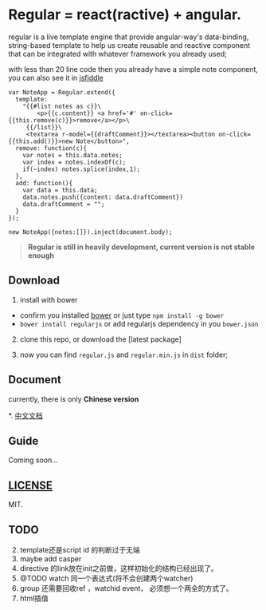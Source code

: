 # Regular = react(ractive) + angular.

regular is a live template engine that provide angular-way's data-binding, string-based template to help us create reusable and reactive component that can be integrated with whatever framework you already used;

with less than 20 line code then you already have a simple note component, you can also see it in [jsfiddle](http://jsfiddle.net/leeluolee/e6yD3/)

```
var NoteApp = Regular.extend({
  template: 
    "{{#list notes as c}}\
        <p>{{c.content}} <a href='#' on-click={{this.remove(c)}}>remove</a></p>\
     {{/list}}\
     <textarea r-model={{draftComment}}></textarea><button on-click={{this.add()}}>new Note</button>",
  remove: function(c){
    var notes = this.data.notes;
    var index = notes.indexOf(c);
    if(~index) notes.splice(index,1);
  },
  add: function(){
    var data = this.data;
    data.notes.push({content: data.draftComment})
    data.draftComment = "";
  }
});

new NoteApp({notes:[]}).inject(document.body);
```


> __Regular is still in heavily development, current version is not stable enough__


## Download

1. install with bower 
  * confirm you installed [bower](https://github.com/bower/bower) or just type `npm install -g bower`
  * `bower install regularjs` or add regularjs dependency in you `bower.json`

2. clone this repo, or download the [latest package]

3. now you can find `regular.js` and `regular.min.js` in `dist` folder;


## Document

currently, there is only __Chinese version__

*. [中文文档](https://github.com/regularjs/regular/wiki/Document/Chinese.md)


## Guide

Coming soon...


## [LICENSE](https://github.com/regularjs/regular/blob/master/LICENSE)

MIT.



## TODO

2. template还是script id 的判断过于无端
3. maybe add casper
4. directive 的link放在init之前做，这样初始化的结构已经出现了。
5. @TODO watch 同一个表达式(将不会创建两个watcher)
6. group 还需要回收ref ，watchid event， 必须想一个两全的方式了。
7. html插值





